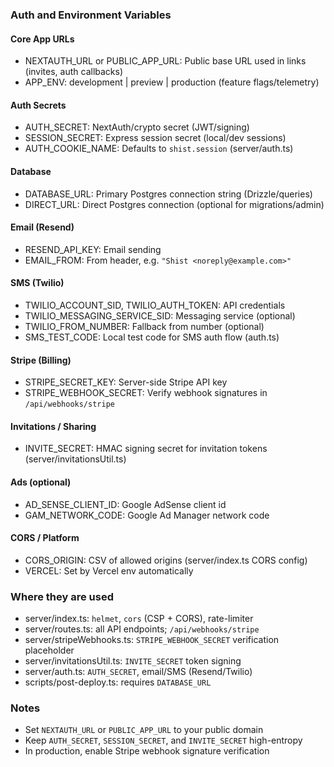 ### Auth and Environment Variables

#### Core App URLs
- NEXTAUTH_URL or PUBLIC_APP_URL: Public base URL used in links (invites, auth callbacks)
- APP_ENV: development | preview | production (feature flags/telemetry)

#### Auth Secrets
- AUTH_SECRET: NextAuth/crypto secret (JWT/signing)
- SESSION_SECRET: Express session secret (local/dev sessions)
- AUTH_COOKIE_NAME: Defaults to `shist.session` (server/auth.ts)

#### Database
- DATABASE_URL: Primary Postgres connection string (Drizzle/queries)
- DIRECT_URL: Direct Postgres connection (optional for migrations/admin)

#### Email (Resend)
- RESEND_API_KEY: Email sending
- EMAIL_FROM: From header, e.g. `"Shist <noreply@example.com>"`

#### SMS (Twilio)
- TWILIO_ACCOUNT_SID, TWILIO_AUTH_TOKEN: API credentials
- TWILIO_MESSAGING_SERVICE_SID: Messaging service (optional)
- TWILIO_FROM_NUMBER: Fallback from number (optional)
- SMS_TEST_CODE: Local test code for SMS auth flow (auth.ts)

#### Stripe (Billing)
- STRIPE_SECRET_KEY: Server-side Stripe API key
- STRIPE_WEBHOOK_SECRET: Verify webhook signatures in `/api/webhooks/stripe`

#### Invitations / Sharing
- INVITE_SECRET: HMAC signing secret for invitation tokens (server/invitationsUtil.ts)

#### Ads (optional)
- AD_SENSE_CLIENT_ID: Google AdSense client id
- GAM_NETWORK_CODE: Google Ad Manager network code

#### CORS / Platform
- CORS_ORIGIN: CSV of allowed origins (server/index.ts CORS config)
- VERCEL: Set by Vercel env automatically

### Where they are used
- server/index.ts: `helmet`, `cors` (CSP + CORS), rate-limiter
- server/routes.ts: all API endpoints; `/api/webhooks/stripe`
- server/stripeWebhooks.ts: `STRIPE_WEBHOOK_SECRET` verification placeholder
- server/invitationsUtil.ts: `INVITE_SECRET` token signing
- server/auth.ts: `AUTH_SECRET`, email/SMS (Resend/Twilio)
- scripts/post-deploy.ts: requires `DATABASE_URL`

### Notes
- Set `NEXTAUTH_URL` or `PUBLIC_APP_URL` to your public domain
- Keep `AUTH_SECRET`, `SESSION_SECRET`, and `INVITE_SECRET` high-entropy
- In production, enable Stripe webhook signature verification